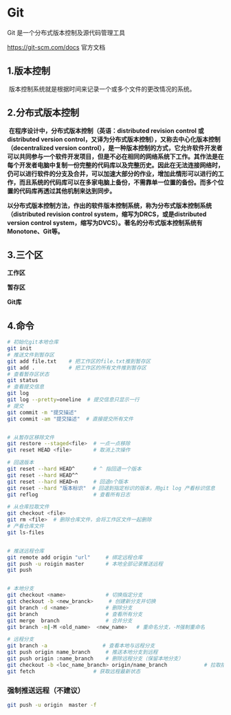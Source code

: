 # Git

Git 是一个分布式版本控制及源代码管理工具 

https://git-scm.com/docs 官方文档

## 1.版本控制

​	版本控制系统就是根据时间来记录一个或多个文件的更改情况的系统。

## 2.分布式版本控制

​	**在程序设计中，分布式版本控制（英语：distributed revision control 或 distributed version control，又译为分布式版本控制），又称去中心化版本控制（decentralized version control），是一种版本控制的方式，它允许软件开发者可以共同参与一个软件开发项目，但是不必在相同的网络系统下工作。其作法是在每个开发者电脑中复制一份完整的代码库以及完整历史。因此在无法连接网络时，仍可以进行软件的分支及合并，可以加速大部分的作业，增加此情形可以进行的工作，而且系统的代码库可以在多家电脑上备份，不需靠单一位置的备份。而多个位置的代码库再透过其他机制来达到同步。**

​	**以分布式版本控制方法，作出的软件版本控制系统，称为分布式版本控制系统（distributed revision control system，缩写为DRCS，或是distributed version control system，缩写为DVCS）。著名的分布式版本控制系统有Monotone、Git等。**

## 3.三个区

**工作区**

**暂存区**

**Git库**

## 4.命令

```bash
# 初始化git本地仓库
git init  	
# 推送文件到暂存区
git add file.txt  	# 把工作区的file.txt推到暂存区
git add .			# 把工作区的所有文件推到暂存区
# 查看暂存区状态
git status
# 查看提交信息
git log
git log --pretty=oneline  # 提交信息只显示一行
# 提交
git commit -m "提交描述"
git commit -am "提交描述"  # 直接提交所有文件


# 从暂存区移除文件
git restore --staged<file>  # 一点一点移除
git reset HEAD <file>  		# 取消上次操作

# 回退版本
git reset --hard HEAD^ 		# ^ 指回退一个版本
git reset --hard HEAD^^
git reset --hard HEAD~n		# 回退n个版本
git reset --hard "版本标识"  # 回退到指定标识的版本，用git log 产看标识信息
git reflog       			# 查看所有日志

# 从仓库拉取文件
git checkout <file>
git rm <file>  # 删除仓库文件，会将工作区文件一起删除
# 产看仓库文件
git ls-files


# 推送远程仓库
git remote add origin "url" 	# 绑定远程仓库
git push -u roigin master       # 本地全部记录推送远程
git push


# 本地分支
git checkout <name>    			# 切换指定分支
git checkout -b <new_branck>     # 创建新分支并切换
git branch -d <name>            # 删除分支
git branch 						# 查看所有分支
git merge  branch				# 合并分支
git branch -m|-M <old_name>  <new_name>   # 重命名分支，-M强制重命名

# 远程分支
git branch -a                  # 查看本地与远程分支
git push origin name_branch		# 推送本地分支到远程
git push origin :name_branch	# 删除远程分支（保留本地分支）
git checkout -b <loc_name_branch> origin/name_branch			# 拉取指定远程分支并在本地创建分支
git fetch    				# 获取远程最新状态
```

### 强制推送远程（不建议）

```bash
git push -u origin  master -f
```

 
